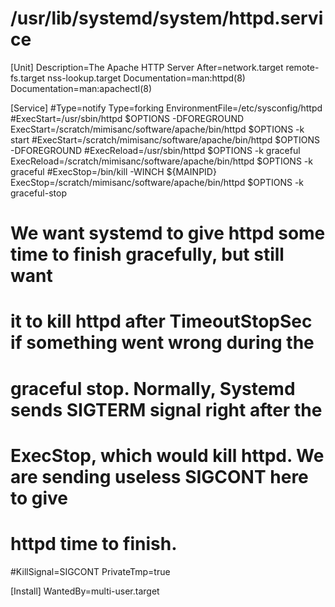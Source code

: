 # /usr/lib/systemd/system/httpd.service


[Unit]
Description=The Apache HTTP Server
After=network.target remote-fs.target nss-lookup.target
Documentation=man:httpd(8)
Documentation=man:apachectl(8)

[Service]
#Type=notify
Type=forking
EnvironmentFile=/etc/sysconfig/httpd
#ExecStart=/usr/sbin/httpd $OPTIONS -DFOREGROUND
ExecStart=/scratch/mimisanc/software/apache/bin/httpd $OPTIONS -k start
#ExecStart=/scratch/mimisanc/software/apache/bin/httpd $OPTIONS -DFOREGROUND
#ExecReload=/usr/sbin/httpd $OPTIONS -k graceful
ExecReload=/scratch/mimisanc/software/apache/bin/httpd $OPTIONS -k graceful
#ExecStop=/bin/kill -WINCH ${MAINPID}
ExecStop=/scratch/mimisanc/software/apache/bin/httpd $OPTIONS -k graceful-stop
# We want systemd to give httpd some time to finish gracefully, but still want
# it to kill httpd after TimeoutStopSec if something went wrong during the
# graceful stop. Normally, Systemd sends SIGTERM signal right after the
# ExecStop, which would kill httpd. We are sending useless SIGCONT here to give
# httpd time to finish.
#KillSignal=SIGCONT
PrivateTmp=true

[Install]
WantedBy=multi-user.target
